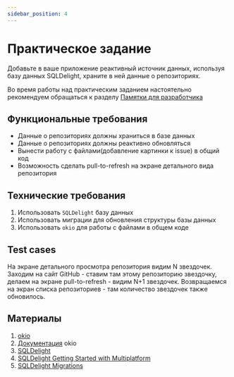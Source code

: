 ```yaml
---
sidebar_position: 4
---
```


# Практическое задание
Добавьте в ваше приложение реактивный источник данных, используя базу данных SQLDelight, храните в ней данные о репозиториях.

Во время работы над практическим заданием настоятельно рекомендуем обращаться к разделу [Памятки для разработчика](../../university/memos/best-practices)

## Функциональные требования
- Данные о репозиториях должны храниться в базе данных
- Данные о репозиториях должны реактивно обновляться
- Вынести работу с файлами(добавление картинки к issue) в общий код
- Возможность сделать pull-to-refresh на экране детального вида репозитория

## Технические требования
1. Использовать `SQLDelight` базу данных
2. Использовать миграции для обновления структуры базы данных
3. Использовать `okio` для работы с файлами в общем коде

## Test cases
На экране детального просмотра репозитория видим N звездочек. Заходим на сайт GitHub - ставим там этому репозиторию звездочку, делаем на экране pull-to-refresh - видим N+1 звездочек. Возвращаемся на экран списка репозиториев - там количество звездочек также обновилось.  

## Материалы
1. [okio](https://github.com/square/okio)
2. [Документация](https://square.github.io/okio/3.x/okio/okio/okio/) okio
3. [SQLDelight](https://cashapp.github.io/sqldelight/)
4. [SQLDelight Getting Started with Multiplatform](https://cashapp.github.io/sqldelight/multiplatform_sqlite/)
5. [SQLDelight Migrations](https://cashapp.github.io/sqldelight/jvm_sqlite/migrations/)
